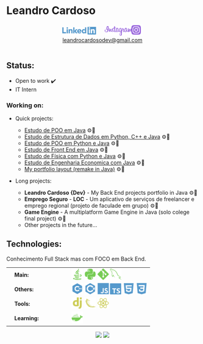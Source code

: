 # Leandro Cardoso
<div align="center">
  <a href="https://www.linkedin.com/in/leandro-cardoso-992529266"><img src="./svg/social/linkedin.svg" width="90"/></a>
  &emsp;
  <a href="https://www.instagram.com/leandrocardosodev"><img src="./svg/social/instagram.svg" width="70"/><img src="./svg/social/instagram_logo.svg" width="30"/></a>
  <br>
  <a href="mailto:leandrocardosodev@gmail.com">
    leandrocardosodev@gmail.com
  </a>
</div>
&nbsp;

## Status:
* Open to work ✔️
* IT Intern
### Working on:
* Quick projects:
  * [Estudo de POO em Java](https://github.com/Leandro-Cardoso/Java-POO) ⚙️🔨
  * [Estudo de Estrutura de Dados em Python, C++ e Java](https://github.com/Leandro-Cardoso/Vassouras-Estrutura-de-Dados) ⚙️🔨
  * [Estudo de POO em Python e Java](https://github.com/Leandro-Cardoso/Univassouras-POO) ⚙️🔨
  * [Estudo de Front End em Java](https://github.com/Leandro-Cardoso/Univassouras-Front-End-Java) ⚙️🔨
  * [Estudo de Física com Python e Java](https://github.com/Leandro-Cardoso/Univassouras-Fisica) ⚙️🔨
  * [Estudo de Engenharia Economica com Java](https://github.com/Leandro-Cardoso/Univassouras-Engenharia-Economica) ⚙️🔨
  * [My portfolio layout (remake in Java)](https://github.com/Leandro-Cardoso/SITE-Portfolio-Leandro-Cardoso) ⚙️🔨

* Long projects:
  * **Leandro Cardoso {Dev}** - My Back End projects portfolio in Java ⚙️🔨
  * **Emprego Seguro** - **LOC** - Um aplicativo de serviços de freelancer e emprego regional (projeto de faculade em grupo) ⚙️🔨
  * **Game Engine** - A multiplatform Game Engine in Java (solo colege final project) ⚙️🔨
  * Other projects in the future...

## Technologies:
Conhecimento Full Stack mas com FOCO em Back End.
<div align="center">
  <table>
    <tr>
      <td width="150px">
        &emsp;<b>Main:</b>
      </td>
      <td>
        <img src="./svg/tech/java.svg" width="30"/>
        <img src="./svg/tech/python.svg" width="30"/>
        <img src="./svg/tech/git.svg" width="30"/>
        <img src="./svg/tech/sql.svg" width="30"/>
      </td>
    </tr>
    <tr>
      <td>
        &emsp;<b>Others:</b>
      </td>
      <td>
        <img src="./svg/tech/cpp.svg" width="30"/>
        <img src="./svg/tech/csharp.svg" width="30"/>
        <img src="./svg/tech/javascript.svg" width="30"/>
        <img src="./svg/tech/typescript.svg" width="30"/>
        <img src="./svg/tech/html.svg" width="30"/>
        <img src="./svg/tech/css.svg" width="30"/>
      </td>
    </tr>
    <tr>
      <td>
        &emsp;<b>Tools:</b>
      </td>
      <td>
        <img src="./svg/tech/django.svg" width="30"/>
        <img src="./svg/tech/flask.svg" width="30"/>
        <img src="./svg/tech/react.svg" width="30"/>
      </td>
    </tr>
    <tr>
      <td>
        &emsp;<b>Learning:</b>
      </td>
      <td>
        <img src="./svg/tech/docker.svg" width="30"/>
      </td>
    </tr>
  </table>
  <img src="https://github-readme-stats.vercel.app/api/top-langs/?username=Leandro-Cardoso&custom_title=Top%20used%20technologies&langs_count=10&title_color=0f0&text_color=c9d1d9&bg_color=0d1117&hide_border=true&layout=compact"/>
  <img src="https://github-readme-stats.vercel.app/api?username=Leandro-Cardoso&hide_title=true&card_width=300&show_icons=true&include_all_commits=true&count_private=true&text_bold=false&ring_color=0f0&text_color=c9d1d9&icon_color=0f0&bg_color=0d1117&hide_border=true"/>
<div>
